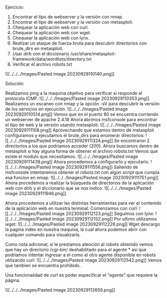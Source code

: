 Ejercicio:
1. Encontrar el tipo de webserver y la versión con nmap.
2. Encontrar el tipo de webserver y la versión con metasploit.
3. Chequear la aplicación web con curl.
4. Chequear la aplicación web con wget.
5. Chequear la aplicación web con lynx.
6. Realizar un ataque de fuerza bruta para descubrir directorios con brute_dirs en metasploit.
7. Usar dirb con el diccionario /usr/share/metasploit-framework/data/wordlists/directory.txt
8. Verificar el archivo robots.txt

![[../../../Images/Pasted image 20230929110140.png]]


Solución:

Realizamos ping a la maquina objetivo para verificar si responde al protocolo ICMP.
![[../../../Images/Pasted image 20230929110353.png]]
Realizamos un escaneo con nmap y la opción -sV para descubrir la versión de los servicios en ejecución.
![[../../../Images/Pasted image 20230929110514.png]]
Vemos que en el puerto 80 se encuentra corriendo un webserver de apache 2.4.18
Ahora abrimos msfconsole para encontrar el tipo de web y la versión usando metasploit.
![[../../../Images/Pasted image 20230929111108.png]]
Aprovechando que estamos dentro de metasploit configuramos y ejecutamos el brute_dirs para enumerar directorios:
![[../../../Images/Pasted image 20230929111324.png]]
Se encontraron 2 directorios a los que podriamos acceder (200).
Ahora buscamos dentro de metasploit si hay alguna forma de obtener el archivo robots.txt
Vemos que existe el modulo que necesitamos:
![[../../../Images/Pasted image 20230929111439.png]]
Ahora procedemos a configurarlo y ejecutarlo.
![[../../../Images/Pasted image 20230929111556.png]]
Saliendo de msfconsole intentaremos obtener el robots.txt con algún script que cumpla esa funcion en nmap.
![[../../../Images/Pasted image 20230929111751.png]]
Ahora procedemos a realizar la búsqueda de directorios de la aplicación web con dirb y el diccionario que se nos indico.
![[../../../Images/Pasted image 20230929111946.png]]


Ahora procedemos a utilizar las distintas herramientas para ver el contenido de la aplicación web en nuestra terminal.
Comenzamos con curl:
![[../../../Images/Pasted image 20230929112123.png]]
Seguimos con lynx:
![[../../../Images/Pasted image 20230929112152.png]]
Por ultimo utilizamos wget:
![[../../../Images/Pasted image 20230929112226.png]]
Wget descargo la pagina index en nuestra maquina, la cual ahora podemos abrir con cualquier comando para visualizarla.


Como nota adicional, si le prestamos atención al robots obtenido vemos que hay un directorio /cgi-bin/ deshabilitado para el agente \*  así que podriamos intentar ingresar a el como el otro agente disponible en robots utilizando curl:
![[../../../Images/Pasted image 20230929112542.png]]
Vemos que tambien se encuentra prohibido.

Una funcionalidad de curl es poder especificar el "agente" que requiere la página.


![[../../../Images/Pasted image 20230929112659.png]]
